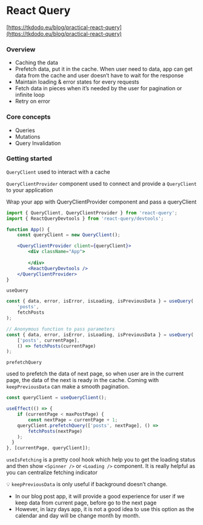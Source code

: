 # React Query

[https://tkdodo.eu/blog/practical-react-query](https://tkdodo.eu/blog/practical-react-query)

### **Overview**

- Caching the data
- Prefetch data, put it in the cache. When user need to data, app can get data from the cache and user doesn’t have to wait for the response
- Maintain loading & error states for every requests
- Fetch data in pieces when it’s needed by the user for pagination or infinite loop
- Retry on error

### **Core concepts**

- Queries
- Mutations
- Query Invalidation

### **Getting started**

`QueryClient` used to interact with a cache

`QueryClientProvider` component used to connect and provide a `QueryClient` to your application

Wrap your app with QueryClientProvider component and pass a queryClient

```jsx
import { QueryClient, QueryClientProvider } from 'react-query';
import { ReactQueryDevtools } from 'react-query/devtools';

function App() {
	const queryClient = new QueryClient();

	<QueryClientProvider client={queryClient}>
		<div className="App">
			
		</div>
		<ReactQueryDevtools />
	</QueryClientProvider>
}
```

`useQuery` 

```jsx
const { data, error, isError, isLoading, isPreviousData } = useQuery(
	'posts',
	fetchPosts
);

// Anonymous function to pass parameters
const { data, error, isError, isLoading, isPreviousData } = useQuery(
	['posts', currentPage],
	() => fetchPosts(currentPage)
);
```

`prefetchQuery`

used to prefetch the data of next page, so when user are in the current page, the data of the next is ready in the cache. Coming with `keepPreviousData` can make a smooth pagination. 

```jsx
const queryClient = useQueryClient();

useEffect(() => {
	if (currentPage < maxPostPage) {
		const nextPage = currentPage + 1;
    queryClient.prefetchQuery(['posts', nextPage], () =>
	    fetchPosts(nextPage)
    );
  }
}, [currentPage, queryClient]);
```

`useIsFetching` is a pretty cool hook which help you to get the loading status and then show `<Spinner />` or `<Loading />` component. It is really helpful as you can centralize fetching indicator

💡 `keepPreviousData` is only useful if background doesn’t change.
  - In our blog post app, it will provide a good experience for user if we keep data from current page, before go to the next page
  - However, in lazy days app, it is not a good idea to use this option as the calendar and day will be change month by month.